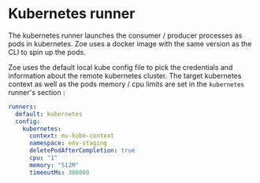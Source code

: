 # Kubernetes runner

The kubernetes runner launches the consumer / producer processes as pods in kubernetes. Zoe uses a docker image with the same version as the CLI to spin up the pods.

Zoe uses the default local kube config file to pick the credentials and information about the remote kubernetes cluster. The target kubernetes context as well as the pods memory / cpu limits are set in the `kubernetes` runner's section :

```yaml
runners:
  default: kubernetes
  config:
    kubernetes:
      context: mu-kube-context
      namespace: env-staging
      deletePodAfterCompletion: true
      cpu: "1"
      memory: "512M"
      timeoutMs: 300000
```
